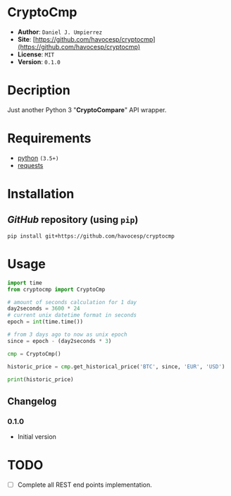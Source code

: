 # CryptoCmp

- **Author**: `Daniel J. Umpierrez`
- **Site**: [https://github.com/havocesp/cryptocmp](https://github.com/havocesp/cryptocmp)
- **License**: `MIT`
- **Version**: `0.1.0`

# Decription
Just another Python 3 "**CryptoCompare**" API wrapper.

# Requirements
 - [python](https://www.python.org/) `(3.5+)`
 - [requests](https://github.com/TODO/requests)
 
# Installation

## _GitHub_ repository (using `pip`)

`pip install git+https://github.com/havocesp/cryptocmp`

# Usage

```python
import time
from cryptocmp import CryptoCmp

# amount of seconds calculation for 1 day
day2seconds = 3600 * 24
# current unix datetime format in seconds
epoch = int(time.time())

# from 3 days ago to now as unix epoch
since = epoch - (day2seconds * 3)

cmp = CryptoCmp()

historic_price = cmp.get_historical_price('BTC', since, 'EUR', 'USD')

print(historic_price)

```

## Changelog

### 0.1.0
 - Initial version

# TODO
 - [ ] Complete all REST end points implementation.
